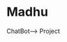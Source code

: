 # Madhu
ChatBot--> Project
                                                                                                                
 

